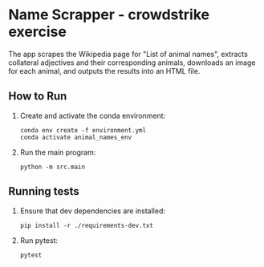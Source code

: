 # Name Scrapper - crowdstrike exercise 

The app scrapes the Wikipedia page for "List of animal names", extracts collateral adjectives and their corresponding animals, downloads an image for each animal, and outputs the results into an HTML file.

## How to Run

1. Create and activate the conda environment:
   ```
   conda env create -f environment.yml
   conda activate animal_names_env
   ```
2. Run the main program:
   ```
   python -m src.main
   ````

## Running tests
1. Ensure that dev dependencies are installed:
   ```
   pip install -r ./requirements-dev.txt
   ```
2. Run pytest:
   ```
   pytest
   ```